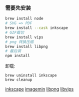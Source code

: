 ### 需要先安装 

```bash
brew install node
# SVG => PDF
brew install --cask inkscape
# GIF裁切
brew install vips
# png 转换压缩
brew install libpng
# 最后调
npm install 
```

卸载:

```
brew uninstall inkscape
brew cleanup
```

[inkscape](https://inkscape.org/doc/inkscape-man.html)
[imagemin](https://github.com/imagemin/imagemin)
[libpng](http://www.libpng.org/pub/png/)
[libvips](https://libvips.github.io/libvips/install.html)